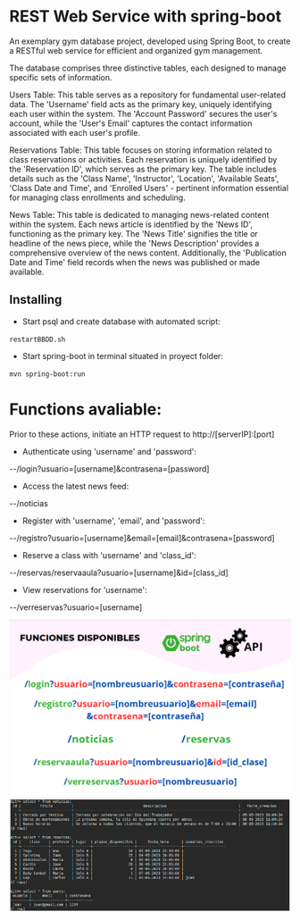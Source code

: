 # REST Web Service with spring-boot

An exemplary gym database project, developed using Spring Boot, to create a RESTful web service for efficient and organized gym management.

The database comprises three distinctive tables, each designed to manage specific sets of information.

Users Table: This table serves as a repository for fundamental user-related data. The 'Username' field acts as the primary key, uniquely identifying each user within the system. The 'Account Password' secures the user's account, while the 'User's Email' captures the contact information associated with each user's profile.

Reservations Table: This table focuses on storing information related to class reservations or activities. Each reservation is uniquely identified by the 'Reservation ID', which serves as the primary key. The table includes details such as the 'Class Name', 'Instructor', 'Location', 'Available Seats', 'Class Date and Time', and 'Enrolled Users' - pertinent information essential for managing class enrollments and scheduling.

News Table: This table is dedicated to managing news-related content within the system. Each news article is identified by the 'News ID', functioning as the primary key. The 'News Title' signifies the title or headline of the news piece, while the 'News Description' provides a comprehensive overview of the news content. Additionally, the 'Publication Date and Time' field records when the news was published or made available.


## Installing

 - Start psql and create database with automated script:
 
 `restartBBDD.sh`

  - Start spring-boot in terminal situated in proyect folder:
 
 `mvn spring-boot:run`

 # Functions avaliable:
 Prior to these actions, initiate an HTTP request to http://[serverIP]:[port]

 - Authenticate using 'username' and 'password':

 --/login?usuario=[username]&contrasena=[password]

 - Access the latest news feed:

 --/noticias

 - Register with 'username', 'email', and 'password':

 --/registro?usuario=[username]&email=[email]&contrasena=[password]

 - Reserve a class with 'username' and 'class_id':

 --/reservas/reservaaula?usuario=[username]&id=[class_id]

 - View reservations for 'username':

 --/verreservas?usuario=[username]

 
![Avaliable functions](/img/imgfunctions.png)
![Example DB information](/img/exampleimagedb.png)